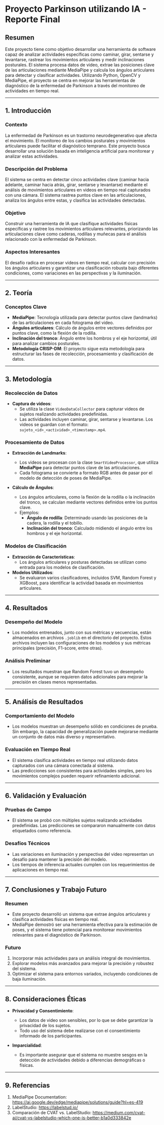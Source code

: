 # **Proyecto Parkinson utilizando IA - Reporte Final**

## **Resumen**
Este proyecto tiene como objetivo desarrollar una herramienta de software capaz de analizar actividades específicas como caminar, girar, sentarse y levantarse, rastrear los movimientos articulares y medir inclinaciones posturales. El sistema procesa datos de video, extrae las posiciones clave de las articulaciones mediante MediaPipe y calcula los ángulos articulares para detectar y clasificar actividades. Utilizando Python, OpenCV y MediaPipe, el proyecto se centra en mejorar las herramientas de diagnóstico de la enfermedad de Parkinson a través del monitoreo de actividades en tiempo real.

---

## **1. Introducción**

### **Contexto**
La enfermedad de Parkinson es un trastorno neurodegenerativo que afecta el movimiento. El monitoreo de los cambios posturales y movimientos articulares puede facilitar el diagnóstico temprano. Este proyecto busca desarrollar una solución basada en inteligencia artificial para monitorear y analizar estas actividades.

### **Descripción del Problema**
El sistema se centra en detectar cinco actividades clave (caminar hacia adelante, caminar hacia atrás, girar, sentarse y levantarse) mediante el análisis de movimientos articulares en videos en tiempo real capturados con una cámara. El sistema rastrea puntos clave en las articulaciones, analiza los ángulos entre estas, y clasifica las actividades detectadas.

### **Objetivo**
Construir una herramienta de IA que clasifique actividades físicas específicas y rastree los movimientos articulares relevantes, priorizando las articulaciones clave como caderas, rodillas y muñecas para el análisis relacionado con la enfermedad de Parkinson.

### **Aspectos Interesantes**
El desafío radica en procesar videos en tiempo real, calcular con precisión los ángulos articulares y garantizar una clasificación robusta bajo diferentes condiciones, como variaciones en las perspectivas y la iluminación.

---

## **2. Teoría**

### **Conceptos Clave**
- **MediaPipe**: Tecnología utilizada para detectar puntos clave (landmarks) de las articulaciones en cada fotograma del video.
- **Ángulos articulares**: Cálculo de ángulos entre vectores definidos por puntos clave, como la flexión de la rodilla.
- **Inclinación del tronco**: Ángulo entre los hombros y el eje horizontal, útil para analizar cambios posturales.
- **Metodología CRISP-DM**: El proyecto sigue esta metodología para estructurar las fases de recolección, procesamiento y clasificación de datos.

---

## **3. Metodología**

### **Recolección de Datos**
- **Captura de videos**: 
  - Se utiliza la clase `VideoDataCollector` para capturar videos de sujetos realizando actividades predefinidas.
  - Las actividades incluyen caminar, girar, sentarse y levantarse. Los videos se guardan con el formato: `sujeto_<id>_<actividad>_<timestamp>.mp4`.

### **Procesamiento de Datos**
- **Extracción de Landmarks**:
  - Los videos se procesan con la clase `SmartVideoProcessor`, que utiliza **MediaPipe** para detectar puntos clave de las articulaciones.
  - Cada fotograma se convierte a formato RGB antes de pasar por el modelo de detección de poses de MediaPipe.

- **Cálculo de Ángulos**:
  - Los ángulos articulares, como la flexión de la rodilla o la inclinación del tronco, se calculan mediante vectores definidos entre los puntos clave.
  - Ejemplos:
    - **Ángulo de rodilla**: Determinado usando las posiciones de la cadera, la rodilla y el tobillo.
    - **Inclinación del tronco**: Calculado midiendo el ángulo entre los hombros y el eje horizontal.

### **Modelos de Clasificación**
- **Extracción de Características**:
  - Los ángulos articulares y posturas detectadas se utilizan como entrada para los modelos de clasificación.
- **Modelos Utilizados**:
  - Se evaluaron varios clasificadores, incluidos SVM, Random Forest y XGBoost, para identificar la actividad basada en movimientos articulares.

---

## **4. Resultados**

### **Desempeño del Modelo**
- Los modelos entrenados, junto con sus métricas y secuencias, están almacenados en archivos `.joblib` en el directorio del proyecto. Estos archivos incluyen las configuraciones de los modelos y sus métricas principales (precisión, F1-score, entre otras).

### **Análisis Preliminar**
- Los resultados muestran que Random Forest tuvo un desempeño consistente, aunque se requieren datos adicionales para mejorar la precisión en clases menos representadas.

---

## **5. Análisis de Resultados**

### **Comportamiento del Modelo**
- Los modelos muestran un desempeño sólido en condiciones de prueba. Sin embargo, la capacidad de generalización puede mejorarse mediante un conjunto de datos más diverso y representativo.

### **Evaluación en Tiempo Real**
- El sistema clasifica actividades en tiempo real utilizando datos capturados con una cámara conectada al sistema.
- Las predicciones son consistentes para actividades simples, pero los movimientos complejos pueden requerir refinamiento adicional.

---

## **6. Validación y Evaluación**

### **Pruebas de Campo**
- El sistema se probó con múltiples sujetos realizando actividades predefinidas. Las predicciones se compararon manualmente con datos etiquetados como referencia.

### **Desafíos Técnicos**
- Las variaciones en iluminación y perspectiva del video representan un desafío para mantener la precisión del modelo.
- Los tiempos de inferencia actuales cumplen con los requerimientos de aplicaciones en tiempo real.

---

## **7. Conclusiones y Trabajo Futuro**

### **Resumen**
- Este proyecto desarrolló un sistema que extrae ángulos articulares y clasifica actividades físicas en tiempo real.
- MediaPipe demostró ser una herramienta efectiva para la estimación de poses, y el sistema tiene potencial para monitorear movimientos relevantes para el diagnóstico de Parkinson.

### **Futuro**
1. Incorporar más actividades para un análisis integral de movimientos.
2. Explorar modelos más avanzados para mejorar la precisión y robustez del sistema.
3. Optimizar el sistema para entornos variados, incluyendo condiciones de baja iluminación.

---

## **8. Consideraciones Éticas**

- **Privacidad y Consentimiento**:
  - Los datos de video son sensibles, por lo que se debe garantizar la privacidad de los sujetos.
  - Todo uso del sistema debe realizarse con el consentimiento informado de los participantes.
  
- **Imparcialidad**:
  - Es importante asegurar que el sistema no muestre sesgos en la detección de actividades debido a diferencias demográficas o físicas.

---

## **9. Referencias**
1. MediaPipe Documentation: https://ai.google.dev/edge/mediapipe/solutions/guide?hl=es-419  
2. LabelStudio: https://labelstud.io/  
3. Comparación de CVAT vs. LabelStudio: https://medium.com/cvat-ai/cvat-vs-labelstudio-which-one-is-better-b1a0d333842e  
